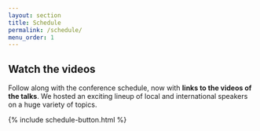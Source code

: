 ```yaml
---
layout: section
title: Schedule
permalink: /schedule/
menu_order: 1
---
```


## Watch the videos

Follow along with the conference schedule, now with __links to the videos of the talks__. We hosted an exciting lineup of local and international speakers on a huge variety of topics.

{% include schedule-button.html %}
